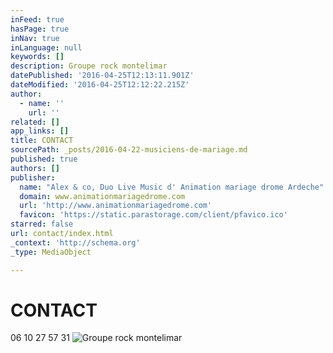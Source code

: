 ```yaml
---
inFeed: true
hasPage: true
inNav: true
inLanguage: null
keywords: []
description: Groupe rock montelimar
datePublished: '2016-04-25T12:13:11.901Z'
dateModified: '2016-04-25T12:12:22.215Z'
author:
  - name: ''
    url: ''
related: []
app_links: []
title: CONTACT
sourcePath: _posts/2016-04-22-musiciens-de-mariage.md
published: true
authors: []
publisher:
  name: "Alex & co, Duo Live Music d' Animation mariage drome Ardeche"
  domain: www.animationmariagedrome.com
  url: 'http://www.animationmariagedrome.com'
  favicon: 'https://static.parastorage.com/client/pfavico.ico'
starred: false
url: contact/index.html
_context: 'http://schema.org'
_type: MediaObject

---
```

# CONTACT

06 10 27 57 31 ![Groupe rock montelimar](https://the-grid-user-content.s3-us-west-2.amazonaws.com/86a19114-0723-45a0-a59f-3f9d97cd670f.jpg)